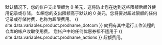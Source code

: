 默认情况下，您的帐户支出限额为 0 美元，这将防止您在达到这些限额后额外使用记录或存储。 如果您的支出限额高于默认的 0 美元，您将要对超过限额的任何记录或存储付费，也称为超限费用。 {{ site.data.variables.product.prodname_dotcom }} 向拥有其中运行工作流程的仓库的帐户收取使用费。 您帐户中的任何优惠券都不适用于 {{ site.data.variables.product.prodname_actions }} 超额费用。
